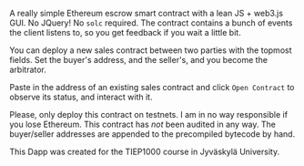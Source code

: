 A really simple Ethereum escrow smart contract with a lean JS + web3.js GUI. No JQuery! No `solc` required.
The contract contains a bunch of events the client listens to, so you get feedback if you wait a little bit.

You can deploy a new sales contract between two parties with the topmost fields. Set the buyer's address, and the seller's, and you become the arbitrator.

Paste in the address of an existing sales contract and click `Open Contract` to observe its status, and interact with it.

Please, only deploy this contract on testnets. I am in no way responsible if you lose Ethereum. This contract has *not* been audited in any way.
The buyer/seller addresses are appended to the precompiled bytecode by hand.

This Dapp was created for the TIEP1000 course in Jyväskylä University.
